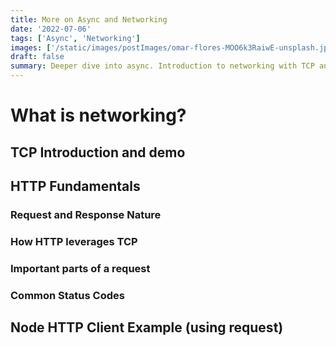 ```yaml
---
title: More on Async and Networking
date: '2022-07-06'
tags: ['Async', 'Networking']
images: ['/static/images/postImages/omar-flores-MOO6k3RaiwE-unsplash.jpg']
draft: false
summary: Deeper dive into async. Introduction to networking with TCP and HTTP.
---
```


# What is networking?

## TCP Introduction and demo

## HTTP Fundamentals

### Request and Response Nature

### How HTTP leverages TCP

### Important parts of a request

### Common Status Codes

## Node HTTP Client Example (using request)
